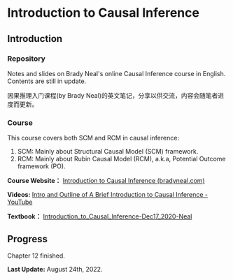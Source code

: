 # Introduction to Causal Inference

## Introduction

### Repository

Notes and slides on Brady Neal's online Causal Inference course in English. Contents are still in update.

因果推理入门课程(by Brady Neal)的英文笔记，分享以供交流，内容会随笔者进度而更新。

### Course

This course covers both SCM and RCM in causal inference:

1. SCM: Mainly about Structural Causal Model (SCM) framework.
2. RCM: Mainly about Rubin Causal Model (RCM), a.k.a, Potential Outcome framework (PO).

**Course Website：** [Introduction to Causal Inference (bradyneal.com)](https://www.bradyneal.com/causal-inference-course)

**Videos:** [Intro and Outline of A Brief Introduction to Causal Inference - YouTube](https://www.youtube.com/watch?v=CfzO4IEMVUk&list=PLoazKTcS0Rzb6bb9L508cyJ1z-U9iWkA0)

**Textbook：** [Introduction_to_Causal_Inference-Dec17_2020-Neal](https://www.bradyneal.com/Introduction_to_Causal_Inference-Dec17_2020-Neal.pdf)

## Progress

Chapter 12 finished.

**Last Update:** August 24th, 2022.
